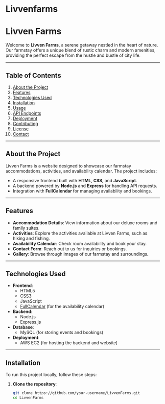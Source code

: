 ﻿# Livvenfarms
# Livven Farms

Welcome to **Livven Farms**, a serene getaway nestled in the heart of nature. Our farmstay offers a unique blend of rustic charm and modern amenities, providing the perfect escape from the hustle and bustle of city life.

---

## Table of Contents
1. [About the Project](#about-the-project)
2. [Features](#features)
3. [Technologies Used](#technologies-used)
4. [Installation](#installation)
5. [Usage](#usage)
6. [API Endpoints](#api-endpoints)
7. [Deployment](#deployment)
8. [Contributing](#contributing)
9. [License](#license)
10. [Contact](#contact)

---

## About the Project
Livven Farms is a website designed to showcase our farmstay accommodations, activities, and availability calendar. The project includes:
- A responsive frontend built with **HTML**, **CSS**, and **JavaScript**.
- A backend powered by **Node.js** and **Express** for handling API requests.
- Integration with **FullCalendar** for managing availability and bookings.

---

## Features
- **Accommodation Details**: View information about our deluxe rooms and family suites.
- **Activities**: Explore the activities available at Livven Farms, such as hiking and fishing.
- **Availability Calendar**: Check room availability and book your stay.
- **Contact Form**: Reach out to us for inquiries or bookings.
- **Gallery**: Browse through images of our farmstay and surroundings.

---

## Technologies Used
- **Frontend**:
  - HTML5
  - CSS3
  - JavaScript
  - [FullCalendar](https://fullcalendar.io/) (for the availability calendar)
- **Backend**:
  - Node.js
  - Express.js
- **Database**:
  - MySQL (for storing events and bookings)
- **Deployment**:
  - AWS EC2 (for hosting the backend and website)

---

## Installation
To run this project locally, follow these steps:

1. **Clone the repository**:
   ```bash
   git clone https://github.com/your-username/LivvenFarms.git
   cd LivvenFarms
